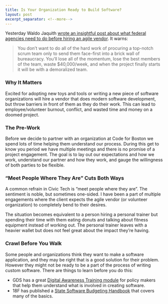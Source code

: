 ```yaml
---
title: Is Your Organization Ready to Build Software?
layout: post
excerpt_separator: <!--more-->
---
```

Yesterday Waldo Jaquith [wrote an insightful post about what federal agencies need to do before hiring an agile vendor](https://waldo.jaquith.org/blog/2023/03/before-agile-vendor/). It warns:
> You don’t want to do all of the hard work of procuring a top-notch scrum team only to send them face-first into a brick wall of bureaucracy. You’ll lose all of the momentum, lose the best members of the team, waste $40,000/week, and when the project finally starts it will be with a demoralized team.

<!--more-->
### Why It Matters
Excited for adopting new toys and tools or writing a new piece of software organizations will hire a vendor that does modern software development, but throw barriers in front of them as they do their work. This can lead to employee/volunteer burnout, conflict, and wasted time and money on a doomed project.

### The Pre-Work
Before we decide to partner with an organization at Code for Boston we spend lots of time helping them understand our process. During this get to know you period we have multiple meetings and there is no promise of a project engagement. The goal is to lay out our expectations and how we work, understand our partner and how they work, and gauge the willingness of both parties to be flexible.

### “Meet People Where They Are” Cuts Both Ways
A common refrain in Civic Tech is “meet people where they are”. The sentiment is noble, but sometimes one-sided. I have been a part of multiple engagements where the client expects the agile vendor (or volunteer organization) to completely bend to their desires.

The situation becomes equivalent to a person hiring a personal trainer but spending their time with them eating donuts and talking about fitness equipment instead of working out. The personal trainer leaves with a heavier wallet but does not feel great about the impact they’re having.

### Crawl Before You Walk
Some people and organizations think they want to make a software application, and they may be right that is a good solution for their problem. However they might not be ready to be a part of the process of writing custom software. There are things to learn before you do this:
* GDS has a great [Digital Awareness Training module](https://www.gov.uk/guidance/digital-and-agile-awareness-for-policy-makers-course-description) for policy makers that help them understand what is involved in creating software. 
* 18F has published a [State Software Budgeting Handbook](https://derisking-guide.18f.gov/state-field-guide/) that covers many of the basics.